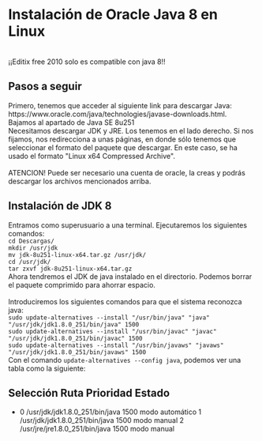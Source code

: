 <h1>Instalación de Oracle Java 8 en Linux</h1>
<br>
¡¡Editix free 2010 solo es compatible con java 8!!
<br>
<h2>Pasos a seguir</h2>
<p>Primero, tenemos que acceder al siguiente link para descargar Java: https://www.oracle.com/java/technologies/javase-downloads.html.
<br>Bajamos al apartado de Java SE 8u251
<br>Necesitamos descargar JDK y JRE. Los tenemos en el lado derecho. Si nos fijamos, nos redirecciona a unas páginas, en donde sólo tenemos
que seleccionar el formato del paquete que descargar. En este caso, se ha usado el formato "Linux x64 Compressed Archive".
<br>
<br>ATENCION! Puede ser necesario una cuenta de oracle, la creas y podrás descargar los archivos mencionados arriba.
<h2>Instalación de JDK 8</h2>
Entramos como superusuario a una terminal. Ejecutaremos los siguientes comandos:
<br>
<code>cd Descargas/</code>
<br>
<code>mkdir /usr/jdk</code>
<br>
<code>mv jdk-8u251-linux-x64.tar.gz /usr/jdk/</code>
<br>
<code>cd /usr/jdk/</code>
<br>
<code>tar zxvf jdk-8u251-linux-x64.tar.gz</code>
<br>
Ahora tendremos el JDK de java instalado en el directorio. Podemos borrar el paquete comprimido para ahorrar espacio.
<br><br>
Introduciremos los siguientes comandos para que el sistema reconozca java:
<br>
<code>sudo update-alternatives --install "/usr/bin/java" "java" "/usr/jdk/jdk1.8.0_251/bin/java" 1500</code>
<br>
<code>sudo update-alternatives --install "/usr/bin/javac" "javac" "/usr/jdk/jdk1.8.0_251/bin/javac" 1500</code>
<br>
<code>sudo update-alternatives --install "/usr/bin/javaws" "javaws" "/usr/jdk/jdk1.8.0_251/bin/javaws" 1500</code>
<br>
Con el comando <code>update-alternatives --config java</code>, podemos ver una tabla como la siguiente:
<br>

  Selección   Ruta                            Prioridad  Estado
------------------------------------------------------------
* 0            /usr/jdk/jdk1.8.0_251/bin/java   1500      modo automático
  1            /usr/jdk/jdk1.8.0_251/bin/java   1500      modo manual
  2            /usr/jre/jre1.8.0_251/bin/java   1500      modo manual

</p>
